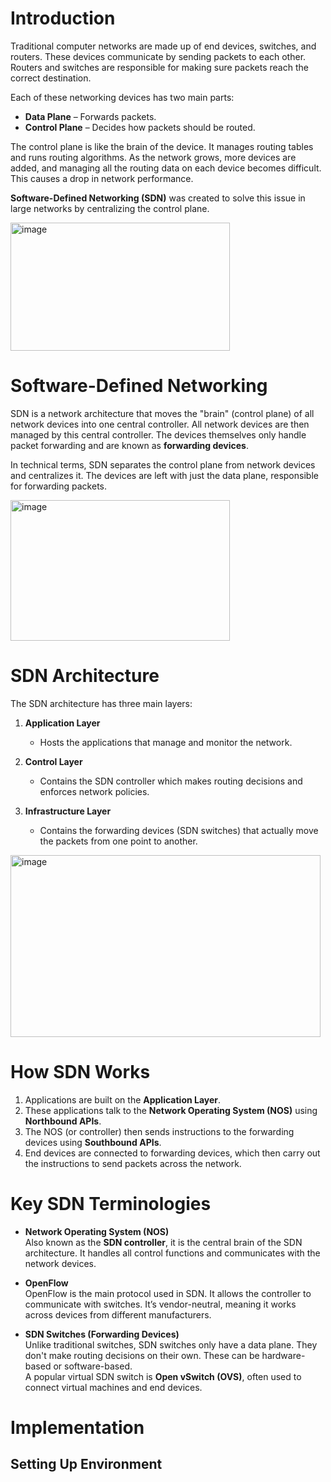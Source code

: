 # Introduction

Traditional computer networks are made up of end devices, switches, and routers. These devices communicate by sending packets to each other. Routers and switches are responsible for making sure packets reach the correct destination.

Each of these networking devices has two main parts:
- **Data Plane** – Forwards packets.
- **Control Plane** – Decides how packets should be routed.

The control plane is like the brain of the device. It manages routing tables and runs routing algorithms. As the network grows, more devices are added, and managing all the routing data on each device becomes difficult. This causes a drop in network performance.

**Software-Defined Networking (SDN)** was created to solve this issue in large networks by centralizing the control plane.

<img width="351" height="205" alt="image" src="https://github.com/user-attachments/assets/a9fa4349-b4a4-43e8-8a20-c7328e986332" />

# Software-Defined Networking

SDN is a network architecture that moves the "brain" (control plane) of all network devices into one central controller. All network devices are then managed by this central controller. The devices themselves only handle packet forwarding and are known as **forwarding devices**.

In technical terms, SDN separates the control plane from network devices and centralizes it. The devices are left with just the data plane, responsible for forwarding packets.

<img width="351" height="225" alt="image" src="https://github.com/user-attachments/assets/b47264bc-a4c1-4b68-99e7-6f300963286b" />

# SDN Architecture

The SDN architecture has three main layers:

1. **Application Layer**  
   - Hosts the applications that manage and monitor the network.

2. **Control Layer**  
   - Contains the SDN controller which makes routing decisions and enforces network policies.

3. **Infrastructure Layer**  
   - Contains the forwarding devices (SDN switches) that actually move the packets from one point to another.

<img width="496" height="291" alt="image" src="https://github.com/user-attachments/assets/8a255c67-99c1-491c-9439-bce10a9036df" />

# How SDN Works

1. Applications are built on the **Application Layer**.
2. These applications talk to the **Network Operating System (NOS)** using **Northbound APIs**.
3. The NOS (or controller) then sends instructions to the forwarding devices using **Southbound APIs**.
4. End devices are connected to forwarding devices, which then carry out the instructions to send packets across the network.

# Key SDN Terminologies

- **Network Operating System (NOS)**  
  Also known as the **SDN controller**, it is the central brain of the SDN architecture. It handles all control functions and communicates with the network devices.

- **OpenFlow**  
  OpenFlow is the main protocol used in SDN. It allows the controller to communicate with switches. It’s vendor-neutral, meaning it works across devices from different manufacturers.

- **SDN Switches (Forwarding Devices)**  
  Unlike traditional switches, SDN switches only have a data plane. They don't make routing decisions on their own. These can be hardware-based or software-based.  
  A popular virtual SDN switch is **Open vSwitch (OVS)**, often used to connect virtual machines and end devices.

# Implementation

## Setting Up Environment

